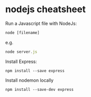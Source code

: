 # nodejs cheatsheet

Run a Javascript file with NodeJs:
```javascript
node [filename]
```
e.g.
```javascript
node server.js
```
Install Express:
```
npm install --save express
```
Install nodemon locally
```
npm install --save-dev express
```
